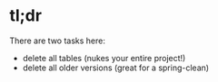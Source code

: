 # tl;dr

There are two tasks here:

- delete all tables (nukes your entire project!)
- delete all older versions (great for a spring-clean)
